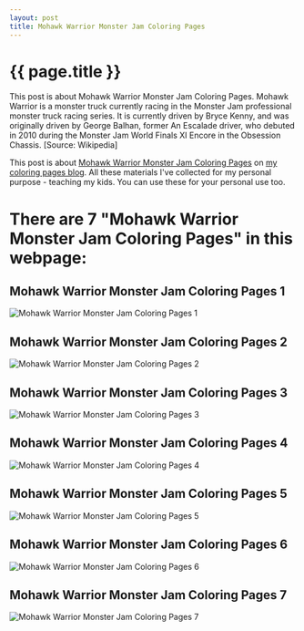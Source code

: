 ```yaml
---
layout: post
title: Mohawk Warrior Monster Jam Coloring Pages
---
```


{{ page.title }}
================

This post is about Mohawk Warrior Monster Jam Coloring Pages. Mohawk Warrior is a monster truck currently racing in the Monster Jam professional monster truck racing series. It is currently driven by Bryce Kenny, and was originally driven by George Balhan, former An Escalade driver, who debuted in 2010 during the Monster Jam World Finals XI Encore in the Obsession Chassis. [Source: Wikipedia]

This post is about  [Mohawk Warrior Monster Jam Coloring Pages](https://coloring-pages.github.io/2022/1/20/Mohawk-Warrior-Monster-Jam-Coloring-Pages.html) on [my coloring pages blog](https://coloring-pages.github.io/). All these materials I've collected for my personal purpose - teaching my kids. You can use these for your personal use too.

# **There are 7 "Mohawk Warrior Monster Jam Coloring Pages" in this webpage:**

## Mohawk Warrior Monster Jam Coloring Pages 1

![Mohawk Warrior Monster Jam Coloring Pages 1](https://coloring-pages.github.io/coloring-pages/Mohawk-Warrior-Monster-Jam-Coloring-Pages-1.png)

<script async src="https://pagead2.googlesyndication.com/pagead/js/adsbygoogle.js?client=ca-pub-6753140515841889" crossorigin="anonymous"></script> <ins class="adsbygoogle" style="display:block" data-ad-format="autorelaxed" data-ad-client="ca-pub-6753140515841889" data-ad-slot="5405745125"></ins><script>(adsbygoogle = window.adsbygoogle || []).push({}); </script>

## Mohawk Warrior Monster Jam Coloring Pages 2

![Mohawk Warrior Monster Jam Coloring Pages 2](https://coloring-pages.github.io/coloring-pages/Mohawk-Warrior-Monster-Jam-Coloring-Pages-2.png)

## Mohawk Warrior Monster Jam Coloring Pages 3

![Mohawk Warrior Monster Jam Coloring Pages 3](https://coloring-pages.github.io/coloring-pages/Mohawk-Warrior-Monster-Jam-Coloring-Pages-3.png)

## Mohawk Warrior Monster Jam Coloring Pages 4

![Mohawk Warrior Monster Jam Coloring Pages 4](https://coloring-pages.github.io/coloring-pages/Mohawk-Warrior-Monster-Jam-Coloring-Pages-4.png)

## Mohawk Warrior Monster Jam Coloring Pages 5

![Mohawk Warrior Monster Jam Coloring Pages 5](https://coloring-pages.github.io/coloring-pages/Mohawk-Warrior-Monster-Jam-Coloring-Pages-5.png)

## Mohawk Warrior Monster Jam Coloring Pages 6

![Mohawk Warrior Monster Jam Coloring Pages 6](https://coloring-pages.github.io/coloring-pages/Mohawk-Warrior-Monster-Jam-Coloring-Pages-6.png)

## Mohawk Warrior Monster Jam Coloring Pages 7

![Mohawk Warrior Monster Jam Coloring Pages 7](https://coloring-pages.github.io/coloring-pages/Mohawk-Warrior-Monster-Jam-Coloring-Pages-7.png)

<script async src="https://pagead2.googlesyndication.com/pagead/js/adsbygoogle.js?client=ca-pub-6753140515841889" crossorigin="anonymous"></script> <ins class="adsbygoogle" style="display:block" data-ad-format="autorelaxed" data-ad-client="ca-pub-6753140515841889" data-ad-slot="5405745125"></ins><script>(adsbygoogle = window.adsbygoogle || []).push({}); </script>

